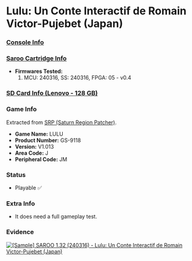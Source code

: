 # Lulu: Un Conte Interactif de Romain Victor-Pujebet (Japan)

### [Console Info](../../../../../Info/Consoles/VA13/README.md)

### [Saroo Cartridge Info](../../../../../Info/Cartridges/RetroGameParadiseStore/1.32F/README.md)

- <b>Firmwares Tested:</b>
  1. MCU: 240316, SS: 240316, FPGA: 05 - v0.4

### [SD Card Info (Lenovo - 128 GB)](../../../../../Info/SdCards/Lenovo/128GB/fat32/README.md)

### Game Info

Extracted from [SRP (Saturn Region Patcher)](https://segaxtreme.net/resources/saturn-region-patcher.81/download).

- <b>Game Name:</b> LULU
- <b>Product Number:</b> GS-9118
- <b>Version:</b> V1.013
- <b>Area Code:</b> J
- <b>Peripheral Code:</b> JM

### Status

- Playable :white_check_mark:

### Extra Info

- It does need a full gameplay test.

### Evidence

[![[Sample] SAROO 1.32 (240316) - Lulu: Un Conte Interactif de Romain Victor-Pujebet (Japan)](https://img.youtube.com/vi/12gAHtNvIpc/0.jpg)](https://www.youtube.com/watch?v=12gAHtNvIpc)
